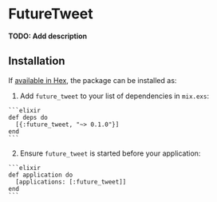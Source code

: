# FutureTweet

**TODO: Add description**

## Installation

If [available in Hex](https://hex.pm/docs/publish), the package can be installed as:

  1. Add `future_tweet` to your list of dependencies in `mix.exs`:

    ```elixir
    def deps do
      [{:future_tweet, "~> 0.1.0"}]
    end
    ```

  2. Ensure `future_tweet` is started before your application:

    ```elixir
    def application do
      [applications: [:future_tweet]]
    end
    ```

